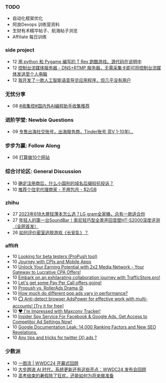### TODO
-  自动化框架优化
-  阿良Devops 训练营资料
-  生财有术精华帖子、航海帖子浏览
-  Affiliate 每日训练

### side project
<!-- sideproject:START -->
-  12 [用 python 和 Pygame 编写的 T Rex 跑酷游戏。源代码在说明中](https://www.youtube.com/watch?v=pZySIXSelCA)
-  12 [控制台流媒体服务器 - DNS+RTMP 服务器，无需采集卡即可将控制台流媒体发送至个人电脑](https://github.com/Aioros/console-streaming-server)
-  12 [我开发了一款人工智能语音导览应用程序，但几乎没有用户](https://www.reddit.com/r/SideProject/comments/18gpp0e/ive_built_an_ai_audio_tour_app_but_have_almost_no/)<!-- sideproject:END -->


### 无忧分享
<!-- ruyo:START -->
-  08 [#收集控#国内外AI编程助手收集推荐](https://51.ruyo.net/18684.html)<!-- ruyo:END -->

### 进阶学堂: Newbie Questions
<!-- advertcn1:START -->
-  09 [专售出海社交账号，出海服务商，Tinder账号 蓝V 1-10年l...](https://www.advertcn.com/thread-115291-1-1.html)<!-- advertcn1:END -->

### 步步为赢: Follow Along
<!-- advertcn2:START -->
-  06 [打算做10个网站](https://www.advertcn.com/thread-115247-1-1.html)<!-- advertcn2:END -->

### 综合讨论区: General Discussion
<!-- advertcn3:START -->
-  10 [确定注册商后，什么小国别的域名后缀较抗投诉？](https://www.advertcn.com/thread-115297-1-1.html)
-  10 [推荐个住宅代理商家 - 不用包月 - $2/GB](https://www.advertcn.com/thread-115295-1-1.html)<!-- advertcn3:END -->


### zhihu
<!-- zhihu:START -->
-  27 [2023年618大屏轻薄本怎么选？LG gram全家桶，总有一款适合你](http://zhuanlan.zhihu.com/p/632641888?utm_campaign=rss&utm_medium=rss&utm_source=rss&utm_content=title)
-  27 [年轻人的第一台SoundBar！索尼轻巧型全景声回音壁HT-S2000深度评测（全网首发）](http://zhuanlan.zhihu.com/p/630990296?utm_campaign=rss&utm_medium=rss&utm_source=rss&utm_content=title)
-  26 [如何评价密室逃脱游戏《长安乱》？](http://www.zhihu.com/question/563950552/answer/3045961312?utm_campaign=rss&utm_medium=rss&utm_source=rss&utm_content=title)<!-- zhihu:END -->

### afflift
<!-- afflift:START -->
-  10 [Looking for beta testers &lpar;ProPush tool&rpar;](https://afflift.com/f/threads/looking-for-beta-testers-propush-tool.11522/)
-  10 [Journey with CPIs and Mobile Apps](https://afflift.com/f/threads/journey-with-cpis-and-mobile-apps.12762/)
-  10 [Unlock Your Earning Potential with 2x2 Media Network - Your Gateway to Lucrative CPA Offers!](https://afflift.com/f/threads/unlock-your-earning-potential-with-2x2-media-network-your-gateway-to-lucrative-cpa-offers.12303/)
-  10 [Embark on an exhilarating collaboration journey with TrafficStore.pro!](https://afflift.com/f/threads/embark-on-an-exhilarating-collaboration-journey-with-trafficstore-pro.12220/)
-  10 [Let&#39;s get some Pay Per Call offers going!](https://afflift.com/f/threads/lets-get-some-pay-per-call-offers-going.13267/)
-  10 [Propush vs. RollerAds Drama 😡](https://afflift.com/f/threads/propush-vs-rollerads-drama-%F0%9F%98%A1.12983/)
-  10 [How much do different pop ads vary in performance?](https://afflift.com/f/threads/how-much-do-different-pop-ads-vary-in-performance.13266/)
-  10 [⭕ Anti-detect browser AdsPower for effective work with multi-accounts! [Try it for free]](https://afflift.com/f/threads/%E2%AD%95-anti-detect-browser-adspower-for-effective-work-with-multi-accounts-try-it-for-free.8805/)
-  10 [❤️ I&#39;m Impressed with Maxconv Tracker!](https://afflift.com/f/threads/%E2%9D%A4%EF%B8%8F-im-impressed-with-maxconv-tracker.13221/)
-  10 [Insider Spy Service For Facebook &amp; Google Ads. Get Access to Competitor Ad Settings Now!](https://afflift.com/f/threads/insider-spy-service-for-facebook-google-ads-get-access-to-competitor-ad-settings-now.13060/)
-  10 [Google Documentation Leak: 14,000 Ranking Factors and New SEO Revelations.](https://afflift.com/f/threads/google-documentation-leak-14-000-ranking-factors-and-new-seo-revelations.13265/)
-  10 [Any tips and tricks for twitter &lpar;X&rpar; ads ?](https://afflift.com/f/threads/any-tips-and-tricks-for-twitter-x-ads.13259/)<!-- afflift:END -->

### 少数派
<!-- sspai:START -->
-  10 [一图流 | WWDC24 开幕式回顾](https://sspai.com/post/89497)
-  10 [大步跨进 AI 时代，系统更新还有这些亮点：WWDC24 发布会回顾](https://sspai.com/post/89496)
-  10 [高考结束的暑假除了狂欢，还能如何为将来做准备](https://sspai.com/post/89473)<!-- sspai:END -->
